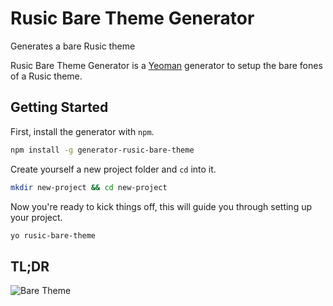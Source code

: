 # Rusic Bare Theme Generator
Generates a bare Rusic theme

Rusic Bare Theme Generator is a [Yeoman](http://yeoman.io) generator to setup the bare fones of a Rusic theme.

## Getting Started

First, install the generator with `npm`.

```bash
npm install -g generator-rusic-bare-theme
```

Create yourself a new project folder and `cd` into it.

```bash
mkdir new-project && cd new-project
```

Now you're ready to kick things off, this will guide you through setting up your project.

```bash
yo rusic-bare-theme
```

## TL;DR

![Bare Theme](http://media.giphy.com/media/XlFfSD0CiyGLC/giphy.gif)
